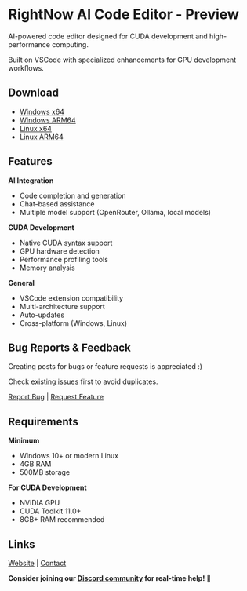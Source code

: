 # RightNow AI Code Editor - Preview

AI-powered code editor designed for CUDA development and high-performance computing.

Built on VSCode with specialized enhancements for GPU development workflows.

## Download

- [Windows x64](https://rightnowai.co)
- [Windows ARM64](https://rightnowai.co)
- [Linux x64](https://rightnowai.co)
- [Linux ARM64](https://rightnowai.co)

## Features

**AI Integration**
- Code completion and generation
- Chat-based assistance 
- Multiple model support (OpenRouter, Ollama, local models)

**CUDA Development**
- Native CUDA syntax support
- GPU hardware detection
- Performance profiling tools
- Memory analysis

**General**
- VSCode extension compatibility
- Multi-architecture support
- Auto-updates
- Cross-platform (Windows, Linux)

## Bug Reports & Feedback

Creating posts for bugs or feature requests is appreciated :)

Check [existing issues](https://github.com/jaberjaber23/RightNow-AI-Code-Editor/issues) first to avoid duplicates.

[Report Bug](https://github.com/jaberjaber23/RightNow-AI-Code-Editor/issues/new?template=bug_report.md) | [Request Feature](https://github.com/jaberjaber23/RightNow-AI-Code-Editor/issues/new?template=feature_request.md)

## Requirements

**Minimum**
- Windows 10+ or modern Linux
- 4GB RAM
- 500MB storage

**For CUDA Development**
- NVIDIA GPU
- CUDA Toolkit 11.0+
- 8GB+ RAM recommended


## Links

[Website](https://rightnowai.co) | [Contact](mailto:jaber@rightnowai.co) 

**Consider joining our [Discord community](https://discord.gg/u2es79H8) for real-time help! 💬**
